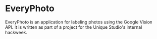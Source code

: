 # EveryPhoto

EveryPhoto is an application for labeling photos using the Google Vision API. It is written as part of a project for the Unique Studio's internal hackweek.
